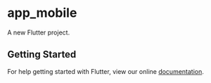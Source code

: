 # app_mobile

A new Flutter project.

## Getting Started

For help getting started with Flutter, view our online
[documentation](https://flutter.io/).
